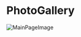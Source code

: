 # PhotoGallery

![MainPageImage](https://user-images.githubusercontent.com/81254327/118457302-78ab7780-b6ae-11eb-9ad6-bf215e3422ee.png)

